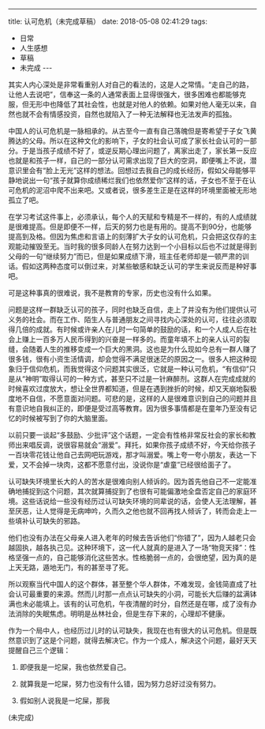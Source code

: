 ---
title: 认可危机（未完成草稿）
date: 2018-05-08 02:41:29
tags:
  - 日常
  - 人生感想
  - 草稿
  - 未完成
---​

其实人内心深处是非常看重别人对自己的看法的，这是人之常情。“走自己的路，让他人去说吧”，信奉这一条的人通常表面上显得很强大，很多困难也都能够克服，但无形中也降低了其社会性，也就是对他人的依赖。如果对他人毫无以来，自然也就不会有情感投资，自然也就陷入了一种无法解释也无法发声的孤独。

<!--more-->

中国人的认可危机是一脉相承的。从古至今一直有自己落魄但是寄希望于子女飞黄腾达的父母。所以在这种文化的影响下，子女的社会认可成了家长社会认可的一部分。于是当孩子成绩不好了，或逆反期心理出问题了，离家出走了，家长第一反应也就是和孩子一样，自己的一部分认可需求出现了巨大的空洞，即便嘴上不说，潜意识里会有“脸上无光”这样的想法。回想过去我自己的成长经历，假如父母能够平静地说出一句“孩子就算你成绩稀烂我们也依然爱你”这样的话，子女也不至于在认可危机的泥沼中爬不出来吧。又或者说，很多差生正是在这样的环境里面被无形地孤立了吧。

在学习考试这件事上，必须承认，每个人的天赋和专精是不一样的，有的人成绩就是很难提高。但是即便不一样，后天的努力也是有用的。提高不到90分，也能够提高到及格。但因为焦虑和言语上的刻薄扩大子女的认可危机，只会把这仅存​的主观能动摧毁至无。当时我的很多同龄人在努力达到一个小目标以后也不过就是得到父母的一句“继续努力”而已，但是如果成绩下滑，班主任老师却是一顿严肃的训话。假如这两种态度可以倒过来，对某些敏感和缺乏认可的学生来说反而是种好事吧。

可是这种事真的很难说，我不是教育的专家，历史也没有什么如果。

问题是这样一群缺乏认可的孩子，同时也缺乏自信，走上了并没有为他们提供认可义务的社会。而在工作、陌生人与普通朋友之间寻找内心深处的认可，往往必须取得几倍的成就。有时候或许亲人在儿时一句简单的鼓励的话，和一个人成人后在社会上赚上一百多万人民币得到的兴奋是一样多的。而童年填不上的亲人认可的裂缝，会随着人生的推移变成一个巨大的黑洞。这也是为什么现如今总有一群人赚了很多钱，很有小资生活情调，却会觉得不满足很迷茫的原因之一。很多人把这种现象归于信仰危机，而我觉得这个问题其实很泛，它就是一种认可危机，“有信仰”只是从“神明”取得认可的一种方式，甚至只不过是一针麻醉剂。这群人在完成成就的时候喜欢过度放大，想让全世界都知道，但是在遇到挫折的时候，却又天崩地裂极度地不自信，不愿意面对问题。可悲的是，这样的人是很难意识到自己的问题并且有意识地自我纠正的，即便是受过高等教育。因为很多事情都是在童年乃至没有记忆的时候被写到了你的大脑里面。

以前只要一谈起“多鼓励、少批评”这个话题，一定会有性格非常反社会的家长和教师出来唱反调，说很容易就会“溺爱”。拜托，如果你孩子成绩不好，今天给你孩子一百块零花钱让他自己去网吧玩游戏，那才叫溺爱。嘴上夸一夸小朋友，表达一下爱，又不会掉一块肉，这都不愿意付出，没说你是“虐童”已经很给面子了。

认可缺失环境里长大的人的苦水是很难向别人倾诉的。因为首先他自己不一定能准确地捕捉到这个问题，其次就算捕捉到了也很有可能偏激地全盘否定自己的家庭环境。这些话说给一些没有经历过认可缺失环境的同辈说的话，会使人无法理解，甚至厌恶，让人觉得是无病呻吟，久而久之他也就不回再找人倾诉了，转而会走上一些填补认可缺失的邪路。

他们也没有办法在父母亲人进入老年的时候去告诉他们“你错了”，因为人越老只会越固执，越各执己见。这种环境下，这一代人就真的是进入了一场“物竞天择”：性格坚强一点的，自己能够消化这些苦水。性格脆弱一点的，会很绝望，因为真的是上天无路，遁地无门，有的甚至寻了死。

所以观察当代中国人的这个群体，甚至整个华人群体，不难发现，金钱简直成了社会认可最重要的来源。然而儿时那一点点认可缺失的小洞，可能长大后赚的盆满钵满也未必能填上。该有的认可危机，午夜清醒的时分，自然还是在哪，成了没有办法消除的失眠焦虑。明明是丛林社会，但是生存下来的，心理却不健康。

作为一个局中人，也经历过儿时的认可缺失，我现在也有很大的认可危机。但是既然意识到了这是个问题，就得去解决它。作为一个成人，解决这个问题，最好天天提醒自己三个逻辑：

1. 即便我是一坨屎，我也依然爱自己。

2. 就算我是一坨屎，努力也没有什么错，因为努力总好过没有努力。

3. 假如别人说我是一坨屎，那我

(未完成)

